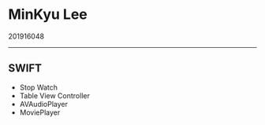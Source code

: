 # MinKyu Lee
201916048 

---

## SWIFT
* Stop Watch
* Table View Controller
* AVAudioPlayer
* MoviePlayer
